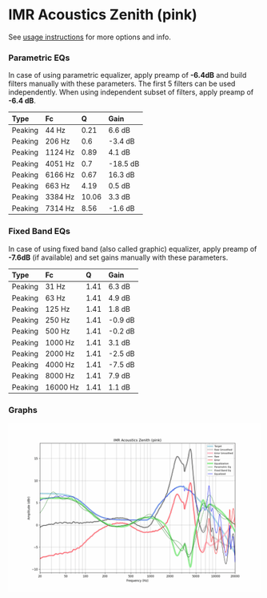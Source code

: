 # IMR Acoustics Zenith (pink)
See [usage instructions](https://github.com/jaakkopasanen/AutoEq#usage) for more options and info.

### Parametric EQs
In case of using parametric equalizer, apply preamp of **-6.4dB** and build filters manually
with these parameters. The first 5 filters can be used independently.
When using independent subset of filters, apply preamp of **-6.4 dB**.

| Type    | Fc      |     Q | Gain     |
|:--------|:--------|:------|:---------|
| Peaking | 44 Hz   |  0.21 | 6.6 dB   |
| Peaking | 206 Hz  |  0.6  | -3.4 dB  |
| Peaking | 1124 Hz |  0.89 | 4.1 dB   |
| Peaking | 4051 Hz |  0.7  | -18.5 dB |
| Peaking | 6166 Hz |  0.67 | 16.3 dB  |
| Peaking | 663 Hz  |  4.19 | 0.5 dB   |
| Peaking | 3384 Hz | 10.06 | 3.3 dB   |
| Peaking | 7314 Hz |  8.56 | -1.6 dB  |

### Fixed Band EQs
In case of using fixed band (also called graphic) equalizer, apply preamp of **-7.6dB**
(if available) and set gains manually with these parameters.

| Type    | Fc       |    Q | Gain    |
|:--------|:---------|:-----|:--------|
| Peaking | 31 Hz    | 1.41 | 6.3 dB  |
| Peaking | 63 Hz    | 1.41 | 4.9 dB  |
| Peaking | 125 Hz   | 1.41 | 1.8 dB  |
| Peaking | 250 Hz   | 1.41 | -0.9 dB |
| Peaking | 500 Hz   | 1.41 | -0.2 dB |
| Peaking | 1000 Hz  | 1.41 | 3.1 dB  |
| Peaking | 2000 Hz  | 1.41 | -2.5 dB |
| Peaking | 4000 Hz  | 1.41 | -7.5 dB |
| Peaking | 8000 Hz  | 1.41 | 7.9 dB  |
| Peaking | 16000 Hz | 1.41 | 1.1 dB  |

### Graphs
![](./IMR%20Acoustics%20Zenith%20(pink).png)